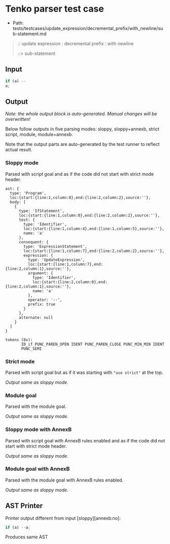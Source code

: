 # Tenko parser test case

- Path: tests/testcases/update_expression/decremental_prefix/with_newline/sub-statement.md

> :: update expression : decremental prefix : with newline
>
> ::> sub-statement

## Input

`````js
if (a) --
a;
`````

## Output

_Note: the whole output block is auto-generated. Manual changes will be overwritten!_

Below follow outputs in five parsing modes: sloppy, sloppy+annexb, strict script, module, module+annexb.

Note that the output parts are auto-generated by the test runner to reflect actual result.

### Sloppy mode

Parsed with script goal and as if the code did not start with strict mode header.

`````
ast: {
  type: 'Program',
  loc:{start:{line:1,column:0},end:{line:2,column:2},source:''},
  body: [
    {
      type: 'IfStatement',
      loc:{start:{line:1,column:0},end:{line:2,column:2},source:''},
      test: {
        type: 'Identifier',
        loc:{start:{line:1,column:4},end:{line:1,column:5},source:''},
        name: 'a'
      },
      consequent: {
        type: 'ExpressionStatement',
        loc:{start:{line:1,column:7},end:{line:2,column:2},source:''},
        expression: {
          type: 'UpdateExpression',
          loc:{start:{line:1,column:7},end:{line:2,column:1},source:''},
          argument: {
            type: 'Identifier',
            loc:{start:{line:2,column:0},end:{line:2,column:1},source:''},
            name: 'a'
          },
          operator: '--',
          prefix: true
        }
      },
      alternate: null
    }
  ]
}

tokens (8x):
       ID_if PUNC_PAREN_OPEN IDENT PUNC_PAREN_CLOSE PUNC_MIN_MIN IDENT
       PUNC_SEMI
`````

### Strict mode

Parsed with script goal but as if it was starting with `"use strict"` at the top.

_Output same as sloppy mode._

### Module goal

Parsed with the module goal.

_Output same as sloppy mode._

### Sloppy mode with AnnexB

Parsed with script goal with AnnexB rules enabled and as if the code did not start with strict mode header.

_Output same as sloppy mode._

### Module goal with AnnexB

Parsed with the module goal with AnnexB rules enabled.

_Output same as sloppy mode._

## AST Printer

Printer output different from input [sloppy][annexb:no]:

````js
if (a) --a;
````

Produces same AST
